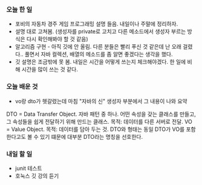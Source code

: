 ### 오늘 한 일
* 포비의 자동차 경주 게임 프로그래밍 설명 들음. 내일이나 주말에 정리하자.
* 설명 대로 고쳐봄. (생성자를 private로 고치고 다른 메소드에서 생성자 부르는
방식은 다시 확인해봐야 할 것 같음)
* 알고리즘 구현 - 아직 깃에 안 올림. 다른 분들은 빨리 푸신 것 같은데 난 오래 걸렸다..
풀면서 자바 컬렉션, 배열의 메소드를 좀 알면 좋겠다는 생각을 했다.
* 깃 설명은 조금밖에 못 봄. 내일은 시간을 어떻게 쓰는지 체크해야겠다. 한 일에
비해 시간을 많이 쓰는 것 같다.  

### 오늘 배운 것
* vo랑 dto가 헷갈렸는데 마침 "자바의 신" 생성자 부분에서 그 내용이 나와 요약

DTO = Data Transfer Object. 자바 패턴 중 하나. 
어떤 속성을 갖는 클래스를 만들고, 그 속성들을 쉽게 전달하기 위해 만드는 클래스.
목적: 데이터를 다른 서버로 전달.
VO = Value Object. 목적: 데이터를 담아 두는 것. DTO와 형태는 동일
DTO가 VO를 포함한다고도 볼 수 있기 떄문에 대부분 DTO라는 명칭을 선호한다.

### 내일 할 일
* junit 테스트
* 호눅스 깃 강의 듣기
